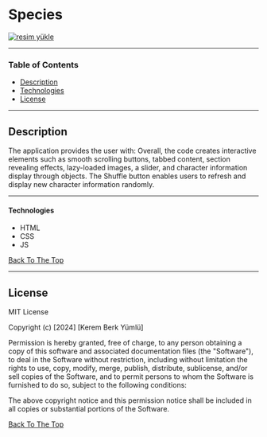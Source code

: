 # Species

<a href="https://resmim.net/"><img src="https://resmim.net/cdn/2024/01/03/Z1Dns6.png" alt="resim yükle" border="0" /></a>


---

### Table of Contents

- [Description](#description)
- [Technologies](#technologies)
- [License](#license)

---

## Description

The application provides the user with:
Overall, the code creates interactive elements such as smooth scrolling buttons, tabbed content, section revealing effects, lazy-loaded images, a slider, and character information display through objects. The Shuffle button enables users to refresh and display new character information randomly.

---

#### Technologies

- HTML
- CSS
- JS

[Back To The Top](#Species)


---

## License

MIT License

Copyright (c) [2024] [Kerem Berk Yümlü]

Permission is hereby granted, free of charge, to any person obtaining a copy
of this software and associated documentation files (the "Software"), to deal
in the Software without restriction, including without limitation the rights
to use, copy, modify, merge, publish, distribute, sublicense, and/or sell
copies of the Software, and to permit persons to whom the Software is
furnished to do so, subject to the following conditions:

The above copyright notice and this permission notice shall be included in all
copies or substantial portions of the Software.

[Back To The Top](#Species)
